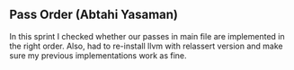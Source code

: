 ## Pass Order (Abtahi Yasaman)

In this sprint I checked whether our passes in main file are implemented in the right order. Also, had to re-install llvm with relassert version and make sure my previous implementations work as fine.
